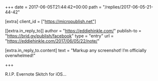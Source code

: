 +++
date = 2017-06-05T21:44:42+00:00
path = "/replies/2017-06-05-21-44-42"

[extra]
client_id = ["https://micropublish.net"]

[[extra.in_reply_to]]
author = "https://eddiehinkle.com/"
publish-to = "https://brid.gy/publish/facebook"
type = "entry"
url = "https://eddiehinkle.com/2017/06/05/22/note/"

[extra.in_reply_to.content]
text = "Markup any screenshot! I’m officially overwhelmed!"

+++

R.I.P. Evernote Skitch for iOS…